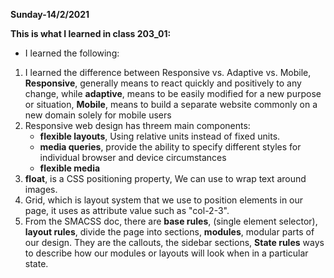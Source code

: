**Sunday-14/2/2021**

**This is what I learned in class 203_01:**

* I learned the following:

1. I learned the difference between Responsive vs. Adaptive vs. Mobile, **Responsive**, generally means to react quickly and positively to any change, while **adaptive**, means to be easily modified for a new purpose or situation, **Mobile**, means to build a separate website commonly on a new domain solely for mobile users
2. Responsive web design has threem main components:
   - **flexible layouts**, Using relative units instead of fixed units.
   - **media queries**,  provide the ability to specify different styles for individual browser and device circumstances
   - **flexible media**
3. **float**, is a CSS positioning property, We can use to wrap text around images.
4. Grid, which is layout system that we use to position elements in our page, it uses as attribute value such as "col-2-3".
5. From the SMACSS doc, there are **base rules**, (single element selector), **layout rules**, divide the page into sections, **modules**, modular parts of our design. They are
the callouts, the sidebar sections, **State rules** ways to describe how our modules or layouts will
look when in a particular state.




